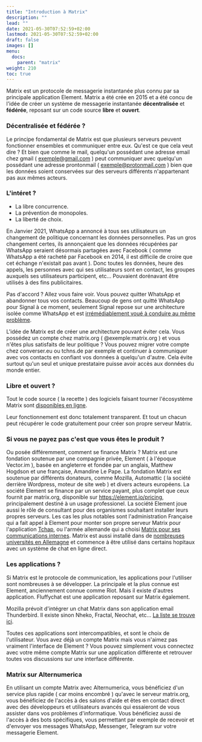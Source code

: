 ```yaml
---
title: "Introduction à Matrix"
description: ""
lead: ""
date: 2021-05-30T07:52:59+02:00
lastmod: 2021-05-30T07:52:59+02:00
draft: false
images: []
menu:
  docs:
    parent: "matrix"
weight: 210
toc: true
---
```




Matrix est un protocole de messagerie instantanée plus connu par sa principale application Element.
Matrix a été crée en 2015 et a été concu de l'idée de créer un système de messagerie instantanée **décentralisée** et **fédérée**, reposant sur un code source **libre** et **ouvert**.

### Décentralisée et fédérée ?

Le principe fondamental de Matrix est que plusieurs serveurs peuvent fonctionner ensembles et communiquer entre eux. Qu'est ce que cela veut dire ? Et bien que comme le mail, quelqu'un possédant une adresse email chez gmail ( exemple@gmail.com ) peut communiquer avec quelqu'un possédant une adresse prontonmail ( exemple@protonmail.com ) bien que les données soient conservées sur des serveurs différents n'appartenant pas aux mêmes acteurs.

### L'intéret ?

- La libre concurrence.
- La prévention de monopoles.
- La liberté de choix.

En Janvier 2021, WhatsApp a annoncé à tous ses utilisateurs un changement de politique concernant les données personnelles. Pas un gros changement certes, ils annonçaient que les données récupérées par WhatsApp seraient désormais partagées avec Facebook ( comme WhatsApp a été racheté par Facebook en 2014, il est difficile de croire que cet échange n'existait pas avant ). Donc toutes les données, heure des appels, les personnes avec qui ses utilisateurs sont en contact, les groupes auxquels ses utilisateurs participent, etc... Pouvaient dorénavant être utilisés à des fins publicitaires.

Pas d'accord ? Allez vous faire voir. Vous pouvez quitter WhatsApp et abandonner tous vos contacts.
Beaucoup de gens ont quitté WhatsApp pour Signal à ce moment, seulement Signal repose sur une architecture isolée comme WhatsApp et est [irrémédiablement voué à conduire au même problème](https://matrix.org/blog/2020/01/02/on-privacy-versus-freedom).

L'idée de Matrix est de créer une architecture pouvant éviter cela. Vous possédez un compte chez matrix.org ( @exemple:matrix.org ) et vous n'êtes plus satisfaits de leur politique ? Vous pouvez migrer votre compte chez converser.eu ou tchns.de par exemple et continuer à communiquer avec vos contacts en confiant vos données à quelqu'un d'autre.
Cela évite surtout qu'un seul et unique prestataire puisse avoir accès aux données du monde entier.

### Libre et ouvert ?

Tout le code source ( la recette ) des logiciels faisant tourner l'écosystème Matrix sont [disponibles en ligne](https://github.com/matrix-org/).

Leur fonctionnement est donc totalement transparent. Et tout un chacun peut récupérer le code gratuitement pour créer son propre serveur Matrix.


### Si vous ne payez pas c'est que vous êtes le produit ?

Ou posée différemment, comment se finance Matrix ?
Matrix est une fondation soutenue par une compagnie privée, Element ( à l'époque Vector.im ), basée en angleterre et fondée par un anglais, Matthew Hogdson et une française, Amandine Le Pape.
La fondation Matrix est soutenue par différents donateurs, comme Mozilla, Automattic ( la société derrière Wordpress, moteur de site web ) et divers acteurs européens.
La société Element se finance par un service payant, plus complet que ceux fournit par matrix.org, disponible sur https://element.io/pricing, principalement destiné à un usage professionel.
La société Element joue aussi le rôle de consultant pour des organismes souhaitant installer leurs propres serveurs. Les cas les plus notables sont l'administration Française qui a fait appel à Element pour monter son propre serveur Matrix pour l'application [Tchap](https://www.tchap.gouv.fr/), ou l'armée allemande qui a choisi [Matrix pour ses communications internes](https://techastuce.com/matrix-instant-messenger-la-bundeswehr-mise-sur-lopen-source-en-service/).
Matrix est aussi installé dans de [nombreuses universités en Allemagne](https://doc.matrix.tu-dresden.de/en/why/) et commence à être utilisé dans certains hopitaux avec un système de chat en ligne direct.

### Les applications ?

Si Matrix est le protocole de communication, les applications pour l'utiliser sont nombreuses à se développer.
La principale et la plus connue est Element, anciennement connue comme Riot.
Mais il existe d'autres application. Fluffychat est une application reposant sur Matrix également.

Mozilla prévoit d'intégrer un chat Matrix dans son application email Thunderbird. Il existe sinon Nheko, Fractal, Neochat, etc...
[La liste se trouve ici](https://matrix.org/clients/).

Toutes ces applications sont intercompatibles, et sont le choix de l'utilisateur. Vous avez déjà un compte Matrix mais vous n'aimez pas vraiment l'interface de Element ? Vous pouvez simplement vous connectez avec votre même compte Matrix sur une application différente et retrouver toutes vos discussions sur une interface différente.


### Matrix sur Alternumerica

En utilisant un compte Matrix avec Alternumerica, vous bénéficiez d'un service plus rapide ( car moins encombré ) qu'avec le serveur matrix.org, vous bénéficiez de l'accès à des salons d'aide et êtes en contact direct avec des développeurs et utilisateurs avancés qui essaieront de vous assister dans vos problèmes d'informatique.
Vous bénéficiez aussi de l'accès à des bots spécifiques, vous permettant par exemple de recevoir et d'envoyer vos messages WhatsApp, Messenger, Telegram sur votre messagerie Element.
